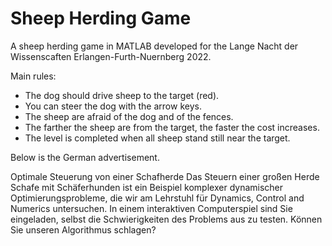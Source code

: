 # Sheep Herding Game

A sheep herding game in MATLAB developed for the Lange Nacht der Wissenscaften Erlangen-Furth-Nuernberg 2022. 

Main rules:
* The dog should drive sheep to the target (red). 
* You can steer the dog with the arrow keys. 
* The sheep are afraid of the dog and of the fences. 
* The farther the sheep are from the target, the faster the cost increases. 
* The level is completed when all sheep stand still near the target.  

Below is the German advertisement.

Optimale Steuerung von einer Schafherde
Das Steuern einer großen Herde Schafe mit Schäferhunden ist ein Beispiel komplexer dynamischer Optimierungsprobleme, die wir am Lehrstuhl für Dynamics, Control and Numerics untersuchen. In einem interaktiven Computerspiel sind Sie eingeladen, selbst die Schwierigkeiten des Problems aus zu testen. Können Sie unseren Algorithmus schlagen?
